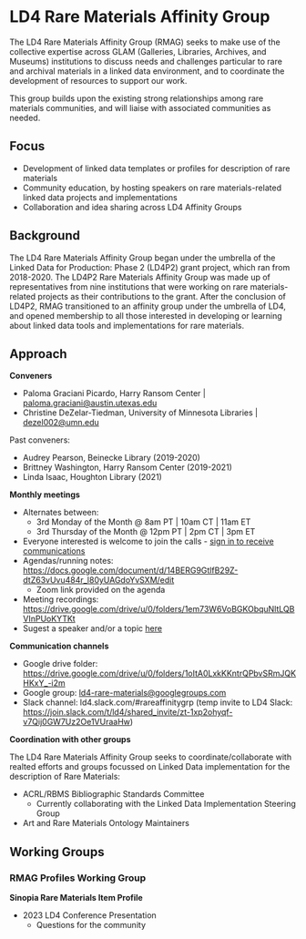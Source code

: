 # LD4 Rare Materials Affinity Group

The LD4 Rare Materials Affinity Group (RMAG) seeks to make use of the collective expertise across GLAM (Galleries, Libraries, Archives, and Museums) institutions to discuss needs and challenges particular to rare and archival materials in a linked data environment, and to coordinate the development of resources to support our work. 

This group builds upon the existing strong relationships among rare materials communities, and will liaise with associated communities as needed. 

## Focus 
- Development of linked data templates or profiles for description of rare materials
- Community education, by hosting speakers on rare materials-related linked data projects and implementations
- Collaboration and idea sharing across LD4 Affinity Groups

## Background 
The LD4 Rare Materials Affinity Group began under the umbrella of the Linked Data for Production: Phase 2 (LD4P2) grant project, which ran from 2018-2020. The LD4P2 Rare Materials Affinity Group was made up of representatives from nine institutions that were working on rare materials-related projects as their contributions to the grant. After the conclusion of LD4P2, RMAG transitioned to an affinity group under the umbrella of LD4, and opened membership to all those interested in developing or learning about linked data tools and implementations for rare materials.

## Approach
**Conveners**
- Paloma Graciani Picardo, Harry Ransom Center | paloma.graciani@austin.utexas.edu
- Christine DeZelar-Tiedman, University of Minnesota Libraries | dezel002@umn.edu

Past conveners:
- Audrey Pearson, Beinecke Library (2019-2020)
- Brittney Washington, Harry Ransom Center (2019-2021)
- Linda Isaac, Houghton Library (2021)

**Monthly meetings**
- Alternates between:
  - 3rd Monday of the Month @ 8am PT | 10am CT | 11am ET 
  - 3rd Thursday of the Month @ 12pm PT | 2pm CT | 3pm ET
- Everyone interested is welcome to join the calls - [sign in to receive communications](https://groups.google.com/g/ld4-rare-materials)
- Agendas/running notes: https://docs.google.com/document/d/14BERG9GtlfB29Z-dtZ63vUvu484r_l80yUAGdoYvSXM/edit
  - Zoom link provided on the agenda
- Meeting recordings: https://drive.google.com/drive/u/0/folders/1em73W6VoBGKObquNltLQBVInPUoKYTKt
- Sugest a speaker and/or a topic [here](https://docs.google.com/forms/d/e/1FAIpQLSc0wLbubNPJyMzq_CdLc4KWU9OrC4MOV3N-060RG1F2OwdC3A/viewform)

**Communication channels**
- Google drive folder: https://drive.google.com/drive/u/0/folders/1oItA0LxkKKntrQPbvSRmJQKHKxY_-i2m 
- Google group: ld4-rare-materials@googlegroups.com
- Slack channel: ld4.slack.com/#rareaffinitygrp (temp invite to LD4 Slack: https://join.slack.com/t/ld4/shared_invite/zt-1xp2ohyqf-v7Qij0GW7Uz2Oe1VUraaHw)

**Coordination with other groups**

The LD4 Rare Materials Affinity Group seeks to coordinate/collaborate with realted efforts and groups focussed on Linked Data implementation for the description of Rare Materials:
- ACRL/RBMS Bibliographic Standards Committee
  - Currently collaborating with the Linked Data Implementation Steering Group
- Art and Rare Materials Ontology Maintainers

## Working Groups
### RMAG Profiles Working Group
**Sinopia Rare Materials Item Profile**
- 2023 LD4 Conference Presentation
  - Questions for the community






